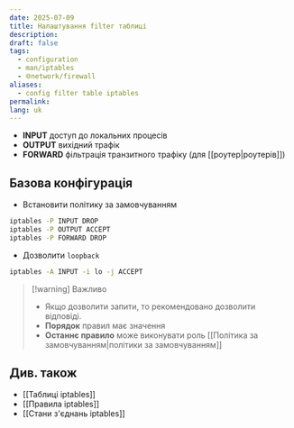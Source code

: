 ```yaml
---
date: 2025-07-09
title: Налаштування filter таблиці
description: 
draft: false
tags:
  - configuration
  - man/iptables
  - 🌐network/firewall
aliases:
  - config filter table iptables
permalink: 
lang: uk
---
```


- **INPUT** доступ до локальних процесів
- **OUTPUT** вихідний трафік
- **FORWARD** фільтрація транзитного трафіку (для [[роутер|роутерів]])

## Базова конфігурація

- Встановити політику за замовчуванням

```bash
iptables -P INPUT DROP
iptables -P OUTPUT ACCEPT
iptables -P FORWARD DROP
```

- Дозволити `loopback`

```bash
iptables -A INPUT -i lo -j ACCEPT
```

> [!warning] Важливо
> - Якщо дозволити запити, то рекомендовано дозволити відповіді.
> - **Порядок** правил має значення
> - **Останнє правило** може виконувати роль [[Політика за замовчуванням|політики за замовчуванням]]

## Див. також

- [[Таблиці iptables]]
- [[Правила iptables]]
- [[Стани з'єднань iptables]]